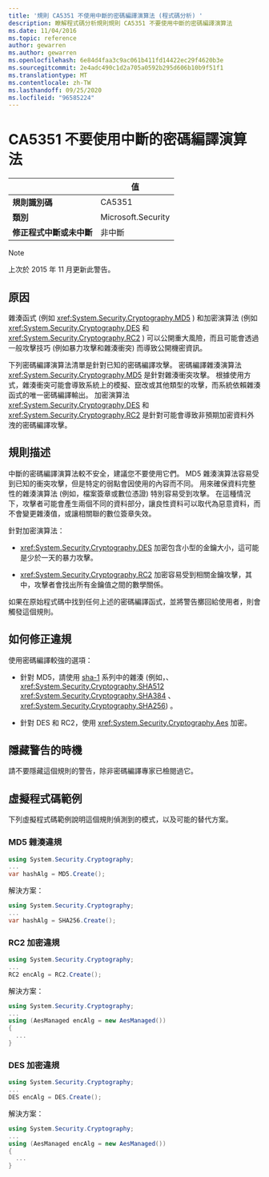 ```yaml
---
title: '規則 CA5351 不使用中斷的密碼編譯演算法 (程式碼分析) '
description: 瞭解程式碼分析規則規則 CA5351 不要使用中斷的密碼編譯演算法
ms.date: 11/04/2016
ms.topic: reference
author: gewarren
ms.author: gewarren
ms.openlocfilehash: 6e84d4faa3c9ac061b411fd14422ec29f4620b3e
ms.sourcegitcommit: 2e4adc490c1d2a705a0592b295d606b10b9f51f1
ms.translationtype: MT
ms.contentlocale: zh-TW
ms.lasthandoff: 09/25/2020
ms.locfileid: "96585224"
---
```

# <a name="ca5351-do-not-use-broken-cryptographic-algorithms"></a>CA5351 不要使用中斷的密碼編譯演算法

| | 值 |
|-|-|
| **規則識別碼** |CA5351|
| **類別** |Microsoft.Security|
| **修正程式中斷或未中斷** |非中斷|

> [!NOTE]
> 上次於 2015 年 11 月更新此警告。

## <a name="cause"></a>原因

雜湊函式 (例如 <xref:System.Security.Cryptography.MD5> ) 和加密演算法 (例如 <xref:System.Security.Cryptography.DES> 和 <xref:System.Security.Cryptography.RC2> ) 可以公開重大風險，而且可能會透過一般攻擊技巧 (例如暴力攻擊和雜湊衝突) 而導致公開機密資訊。

下列密碼編譯演算法清單是針對已知的密碼編譯攻擊。 密碼編譯雜湊演算法 <xref:System.Security.Cryptography.MD5> 是針對雜湊衝突攻擊。  根據使用方式，雜湊衝突可能會導致系統上的模擬、竄改或其他類型的攻擊，而系統依賴雜湊函式的唯一密碼編譯輸出。 加密演算法 <xref:System.Security.Cryptography.DES> 和 <xref:System.Security.Cryptography.RC2> 是針對可能會導致非預期加密資料外洩的密碼編譯攻擊。

## <a name="rule-description"></a>規則描述

中斷的密碼編譯演算法較不安全，建議您不要使用它們。 MD5 雜湊演算法容易受到已知的衝突攻擊，但是特定的弱點會因使用的內容而不同。  用來確保資料完整性的雜湊演算法 (例如，檔案簽章或數位憑證) 特別容易受到攻擊。  在這種情況下，攻擊者可能會產生兩個不同的資料部分，讓良性資料可以取代為惡意資料，而不會變更雜湊值，或讓相關聯的數位簽章失效。

針對加密演算法：

- <xref:System.Security.Cryptography.DES> 加密包含小型的金鑰大小，這可能是少於一天的暴力攻擊。

- <xref:System.Security.Cryptography.RC2> 加密容易受到相關金鑰攻擊，其中，攻擊者會找出所有金鑰值之間的數學關係。

如果在原始程式碼中找到任何上述的密碼編譯函式，並將警告擲回給使用者，則會觸發這個規則。

## <a name="how-to-fix-violations"></a>如何修正違規

使用密碼編譯較強的選項：

- 針對 MD5，請使用 [sha-1](/windows/desktop/SecCrypto/hash-and-signature-algorithms) 系列中的雜湊 (例如，、 <xref:System.Security.Cryptography.SHA512> <xref:System.Security.Cryptography.SHA384> 、 <xref:System.Security.Cryptography.SHA256>) 。

- 針對 DES 和 RC2，使用 <xref:System.Security.Cryptography.Aes> 加密。

## <a name="when-to-suppress-warnings"></a>隱藏警告的時機

請不要隱藏這個規則的警告，除非密碼編譯專家已檢閱過它。

## <a name="pseudo-code-examples"></a>虛擬程式碼範例

下列虛擬程式碼範例說明這個規則偵測到的模式，以及可能的替代方案。

### <a name="md5-hashing-violation"></a>MD5 雜湊違規

```csharp
using System.Security.Cryptography;
...
var hashAlg = MD5.Create();
```

解決方案：

```csharp
using System.Security.Cryptography;
...
var hashAlg = SHA256.Create();
```

### <a name="rc2-encryption-violation"></a>RC2 加密違規

```csharp
using System.Security.Cryptography;
...
RC2 encAlg = RC2.Create();
```

解決方案：

```csharp
using System.Security.Cryptography;
...
using (AesManaged encAlg = new AesManaged())
{
  ...
}
```

### <a name="des-encryption-violation"></a>DES 加密違規

```csharp
using System.Security.Cryptography;
...
DES encAlg = DES.Create();
```

解決方案：

```csharp
using System.Security.Cryptography;
...
using (AesManaged encAlg = new AesManaged())
{
  ...
}
```
